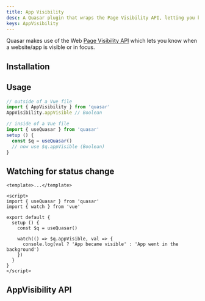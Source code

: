 ```yaml
---
title: App Visibility
desc: A Quasar plugin that wraps the Page Visibility API, letting you know when your app is visible or in focus.
keys: AppVisibility
---
```

Quasar makes use of the Web [Page Visibility API](https://developer.mozilla.org/en-US/docs/Web/API/Page_Visibility_API) which lets you know when a website/app is visible or in focus.

## Installation
<doc-installation plugins="AppVisibility" scrollable />

## Usage
```js
// outside of a Vue file
import { AppVisibility } from 'quasar'
AppVisibility.appVisible // Boolean

// inside of a Vue file
import { useQuasar } from 'quasar'
setup () {
  const $q = useQuasar()
  // now use $q.appVisible (Boolean)
}
```

<doc-example title="AppVisibility" file="AppVisibility/Basic" />

## Watching for status change

```vue
<template>...</template>

<script>
import { useQuasar } from 'quasar'
import { watch } from 'vue'

export default {
  setup () {
    const $q = useQuasar()

    watch(() => $q.appVisible, val => {
      console.log(val ? 'App became visible' : 'App went in the background')
    })
  }
}
</script>
```

## AppVisibility API
<doc-api file="AppVisibility" />
